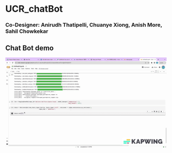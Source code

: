 # UCR_chatBot
### Co-Designer: Anirudh Thatipelli, Chuanye Xiong, Anish More, Sahil Chowkekar

## Chat Bot demo
![](https://github.com/cxiong1234/UCR_chatBot/blob/main/Screen_Recording_2023-08-23_at_1.36.30_PM_V1.gif)
